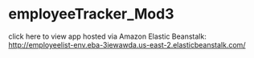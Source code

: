 # employeeTracker_Mod3
click here to view app hosted via Amazon Elastic Beanstalk: http://employeelist-env.eba-3iewawda.us-east-2.elasticbeanstalk.com/
